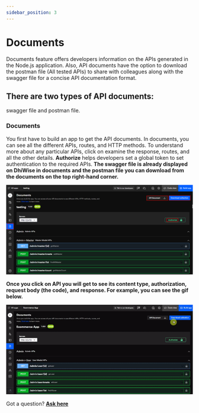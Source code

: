 ```yaml
---
sidebar_position: 3
---
```

# Documents

Documents feature offers developers information on the APIs generated in the Node.js application. Also, API documents have the option to download the postman file (All tested APIs) to share with colleagues along with the swagger file for a concise API documentation format.
## There are two types of API documents: 
swagger file and postman file.
### Documents
You first have to build an app to get the API documents.
In documents, you can see all the different APIs, routes, and HTTP methods. To understand more about any particular APIs, click on examine the response, routes, and all the other details.
**Authorize** helps developers set a global token to set authentication to the required APIs.
**The swagger file is already displayed on DhiWise in documents and the postman file you can download from the documents on the top right-hand corner.**

![Example banner](../img/DhiWise%20_%20Build%20%20(20).png)

**Once you click on API you will get to see its content type, authorization, request body (the code), and response. For example, you can see the gif below.**

![Example banner](../img/api%20doc.gif)

Got a question? [**Ask here**](https://discord.com/invite/rFMnCG5MZ7)
